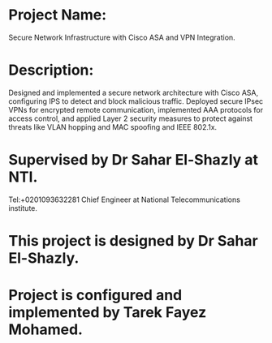 # Project Name:
Secure Network Infrastructure with Cisco ASA and VPN Integration. 
# Description: 
Designed and implemented a secure network architecture with Cisco ASA, configuring IPS to detect and block malicious traffic. Deployed secure IPsec VPNs for encrypted remote communication, implemented AAA protocols for access control, and applied Layer 2 security measures to protect against threats like VLAN hopping and MAC spoofing and IEEE 802.1x.
# Supervised by Dr Sahar El-Shazly at NTI.
  Tel:+0201093632281
  Chief Engineer at National Telecommunications institute.
# This project is designed by Dr Sahar El-Shazly.
# Project is configured and implemented by Tarek Fayez Mohamed.
